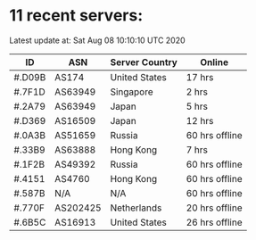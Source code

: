 # 11 recent servers:

Latest update at: Sat Aug 08 10:10:10 UTC 2020

| ID | ASN | Server Country | Online |
| -- | --- | -------------- | ------ |
| #.D09B | AS174 | United States | 17 hrs |
| #.7F1D | AS63949 | Singapore | 2 hrs |
| #.2A79 | AS63949 | Japan | 5 hrs |
| #.D369 | AS16509 | Japan | 12 hrs |
| #.0A3B | AS51659 | Russia | 60 hrs offline |
| #.33B9 | AS63888 | Hong Kong | 7 hrs |
| #.1F2B | AS49392 | Russia | 60 hrs offline |
| #.4151 | AS4760 | Hong Kong | 60 hrs offline |
| #.587B | N/A | N/A | 60 hrs offline |
| #.770F | AS202425 | Netherlands | 20 hrs offline |
| #.6B5C | AS16913 | United States | 26 hrs offline |

